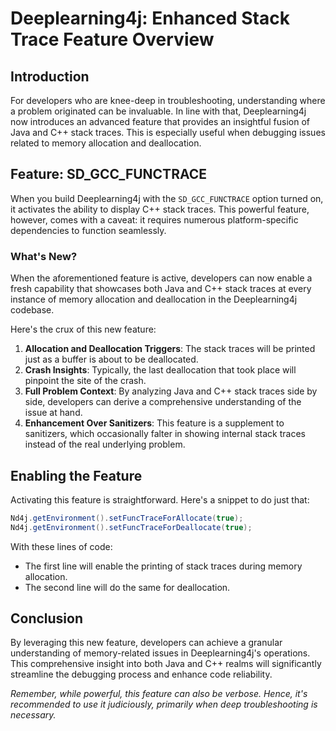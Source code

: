 # Deeplearning4j: Enhanced Stack Trace Feature Overview

## Introduction

For developers who are knee-deep in troubleshooting, understanding where a problem originated can be invaluable. In line with that, Deeplearning4j now introduces an advanced feature that provides an insightful fusion of Java and C++ stack traces. This is especially useful when debugging issues related to memory allocation and deallocation.

## Feature: SD_GCC_FUNCTRACE

When you build Deeplearning4j with the `SD_GCC_FUNCTRACE` option turned on, it activates the ability to display C++ stack traces. This powerful feature, however, comes with a caveat: it requires numerous platform-specific dependencies to function seamlessly.

### What's New?

When the aforementioned feature is active, developers can now enable a fresh capability that showcases both Java and C++ stack traces at every instance of memory allocation and deallocation in the Deeplearning4j codebase.

Here's the crux of this new feature:

1. **Allocation and Deallocation Triggers**: The stack traces will be printed just as a buffer is about to be deallocated.
2. **Crash Insights**: Typically, the last deallocation that took place will pinpoint the site of the crash.
3. **Full Problem Context**: By analyzing Java and C++ stack traces side by side, developers can derive a comprehensive understanding of the issue at hand.
4. **Enhancement Over Sanitizers**: This feature is a supplement to sanitizers, which occasionally falter in showing internal stack traces instead of the real underlying problem.

## Enabling the Feature

Activating this feature is straightforward. Here's a snippet to do just that:

```java
Nd4j.getEnvironment().setFuncTraceForAllocate(true);
Nd4j.getEnvironment().setFuncTraceForDeallocate(true);
```

With these lines of code:

- The first line will enable the printing of stack traces during memory allocation.
- The second line will do the same for deallocation.

## Conclusion

By leveraging this new feature, developers can achieve a granular understanding of memory-related issues in Deeplearning4j's operations. This comprehensive insight into both Java and C++ realms will significantly streamline the debugging process and enhance code reliability.

_Remember, while powerful, this feature can also be verbose. Hence, it's recommended to use it judiciously, primarily when deep troubleshooting is necessary._
